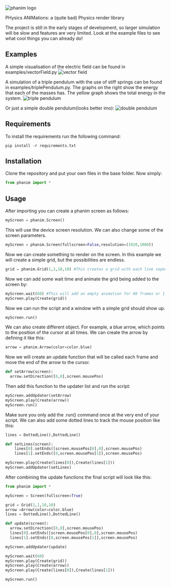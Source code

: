 ![phanim logo](https://github.com/quirijndaboyy/phanim/blob/main/phanim/icon.png)

PHysics ANIMations: 
a (quite bad) Physics render library

The project is still in the early stages of development, so larger simulation will be slow and features are very limited. Look at the example files to see what cool things you can already do!

## Examples

A simple visualisation of the electric field can be found in examples/vectorField.py
![vector field](https://github.com/quirijndaboyy/phanim/blob/main/gifs/vectorFIeld.gif)

A simulation of a triple pendulum with the use of stiff springs can be found in examples/triplePendulum.py. The graphs on the right show the energy that each of the masses has. The yellow graph shows the total energy in the system.
![triple pendulum](https://github.com/quirijndaboyy/phanim/blob/main/gifs/pendulum.gif)

Or just a simple double pendulum(looks better imo):
![double pendulum](https://github.com/quirijndaboyy/phanim/blob/main/gifs/double_pendulum.gif)

## Requirements
To install the requirements run the following command:
```
pip install -r requirements.txt
```

## Installation
Clone the repository and put your own files in the base folder. Now simply:

```python
from phanim import *
```

## Usage

After importing you can create a phanim screen as follows:

```python
myScreen = phanim.Screen()
```
This will use the device screen resolution. We can also change some of the screen parameters.
```python
myScreen = phanim.Screen(fullscreen=False,resolution=(1920,1080))
```

Now we can create something to render on the screen. In this example we will create a simple grid, but the possibilities are endless.

```python
grid = phanim.Grid(1,1,10,10) #This creates a grid with each line seperated by 1, and 10 lines to each side of the origin.
```

Now we can add some wait time and animate the grid being added to the screen by:

```python
myScreen.wait(60) #This will add an empty animation for 60 frames or 1 seconds.
myScreen.play(Create(grid))
```
Now we can run the script and a window with a simple grid should show up.

```python
myScreen.run()
```
We can also create different object. For example, a blue arrow, which points to the position of the cursor at all times.
We can create the arrow by defining it like this:

```python
arrow = phanim.Arrow(color=color.blue)
```
Now we will create an update function that will be called each frame and move the end of the arrow to the cursor.

```python
def setArrow(screen):
  arrow.setDirection([0,0],screen.mousePos)
```

Then add this function to the updater list and run the script:

```python
myScreen.addUpdater(setArrow)
myScreen.play(Create(arrow))
myScreen.run()
```
Make sure you only add the .run() command once at the very end of your script. We can also add some dotted lines to track the mouse position like this:

```python
lines = DottedLine(),DottedLine()

def setLines(screen):
    lines[0].setEnds([screen.mousePos[0],0],screen.mousePos)
    lines[1].setEnds([0,screen.mousePos[1]],screen.mousePos)

myScreen.play(Create(lines[0]),Create(lines[1]))
myScreen.addUpdater(setLines)
```

After combining the update functions the final script will look like this:

```python
from phanim import *

myScreen = Screen(fullscreen=True)

grid = Grid(1,1,10,10)
arrow =Arrow(color=color.blue)
lines = DottedLine(),DottedLine()

def update(screen):
  arrow.setDirection([0,0],screen.mousePos)
  lines[0].setEnds([screen.mousePos[0],0],screen.mousePos)
  lines[1].setEnds([0,screen.mousePos[1]],screen.mousePos)

myScreen.addUpdater(update)

myScreen.wait(60)
myScreen.play(Create(grid))
myScreen.play(Create(arrow))
myScreen.play(Create(lines[0]),Create(lines[1]))

myScreen.run()
```








